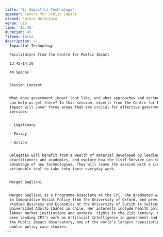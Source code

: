 ```yaml
---
title: 'B: Impactful Technology'
speaker: Centre for Public Impact
strand: Future Workplace
venue: C13
time: '13:45'
duration: 45
filmed: false
description: >-
  Impactful Technology

  Facilitators from the Centre for Public Impact

  13:45-14:30

  40 Spaces


  Session Content


  What does government impact look like, and what approaches and technologies
  can help us get there? In this session, experts from the Centre for Public
  Impact will cover three areas that are crucial for effective government
  services:


  - Legitimacy

  - Policy

  - Action


  Delegates will benefit from a wealth of material developed by leading
  practitioners and academics, and explore how the Civil Service can take
  advantage of new technologies. They will leave the session with a simple and
  actionable tool to take into their everyday work.


  Margot Gagliani


  Margot Gagliani is a Programme Associate at the CPI. She graduated with an MSc
  in Comparative Social Policy from the University of Oxford, and previously
  studied Business and Economics at the University of Zurich in Switzerland and
  Universidad Adolfo Ibáñez in Chile. Her interests include health policy,
  labour market institutions and workers' rights in the 21st century. Margot has
  been leading CPI’s work on Artificial Intelligence in government and manages
  the Public Impact Observatory, one of the world’s largest repositories of
  public policy case studies.
---
```


